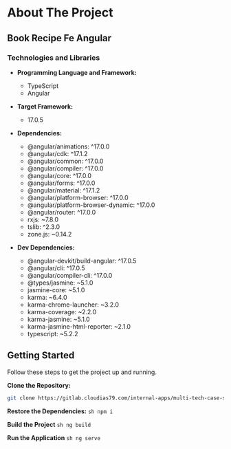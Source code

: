 # About The Project
## Book Recipe Fe Angular 

### Technologies and Libraries

- **Programming Language and Framework:**
   - TypeScript
   - Angular

- **Target Framework:**
   - 17.0.5

- **Dependencies:**
   - @angular/animations: ^17.0.0
   - @angular/cdk: ^17.1.2
   - @angular/common: ^17.0.0
   - @angular/compiler: ^17.0.0
   - @angular/core: ^17.0.0
   - @angular/forms: ^17.0.0
   - @angular/material: ^17.1.2
   - @angular/platform-browser: ^17.0.0
   - @angular/platform-browser-dynamic: ^17.0.0
   - @angular/router: ^17.0.0
   - rxjs: ~7.8.0
   - tslib: ^2.3.0
   - zone.js: ~0.14.2

- **Dev Dependencies:**
   - @angular-devkit/build-angular: ^17.0.5
   - @angular/cli: ^17.0.5
   - @angular/compiler-cli: ^17.0.0
   - @types/jasmine: ~5.1.0
   - jasmine-core: ~5.1.0
   - karma: ~6.4.0
   - karma-chrome-launcher: ~3.2.0
   - karma-coverage: ~2.2.0
   - karma-jasmine: ~5.1.0
   - karma-jasmine-html-reporter: ~2.1.0
   - typescript: ~5.2.2

## Getting Started

Follow these steps to get the project up and running.

**Clone the Repository:**
   ```sh
   git clone https://gitlab.cloudias79.com/internal-apps/multi-tech-case-study/book-recipe/book-recipe-fe-angular.git
   ```

**Restore the Dependencies:**
    ```sh
    npm i
    ```

**Build the Project**
    ```sh
    ng build
    ```

**Run the Application**
    ```sh
    ng serve
    ```